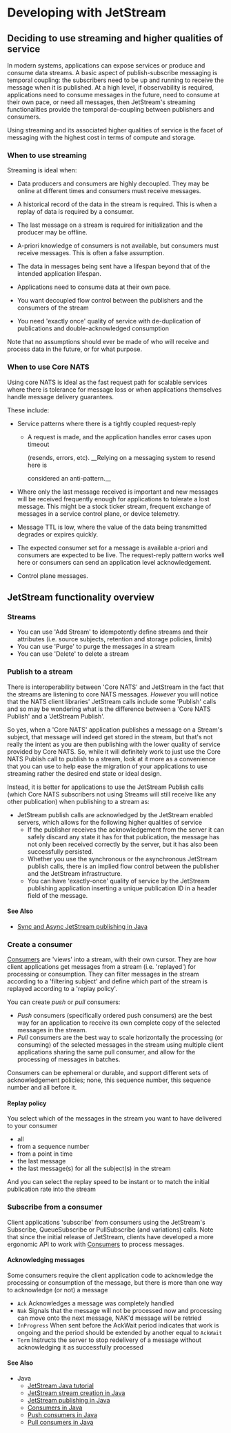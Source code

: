 # Developing with JetStream

## Deciding to use streaming and higher qualities of service

In modern systems, applications can expose services or produce and consume data streams. A basic aspect of publish-subscribe messaging is temporal coupling: the subscribers need to be up and running to receive the message when it is published. At a high level, if observability is required, applications need to consume messages in the future, need to consume at their own pace, or need all messages, then JetStream's streaming functionalities provide the temporal de-coupling between publishers and consumers.

Using streaming and its associated higher qualities of service is the facet of messaging with the highest cost in terms of compute and storage.

### When to use streaming

Streaming is ideal when:

* Data producers and consumers are highly decoupled. They may be online at different times and consumers must receive messages.

* A historical record of the data in the stream is required. This is when a replay of data is required by a consumer.

* The last message on a stream is required for initialization and the producer may be offline.

* A-priori knowledge of consumers is not available, but consumers must receive messages. This is often a false assumption.

* The data in messages being sent have a lifespan beyond that of the intended application lifespan.

* Applications need to consume data at their own pace.

* You want decoupled flow control between the publishers and the consumers of the stream

* You need 'exactly once' quality of service with de-duplication of publications and double-acknowledged consumption

Note that no assumptions should ever be made of who will receive and process data in the future, or for what purpose.

### When to use Core NATS

Using core NATS is ideal as the fast request path for scalable services where there is tolerance for message loss or when applications themselves handle message delivery guarantees.

These include:

* Service patterns where there is a tightly coupled request-reply
    * A request is made, and the application handles error cases upon timeout

      \(resends, errors, etc\). __Relying on a messaging system to resend here is

      considered an anti-pattern.__
* Where only the last message received is important and new messages will be received frequently enough for applications to tolerate a lost message. This might be a stock ticker stream, frequent exchange of messages in a service control plane, or device telemetry.

* Message TTL is low, where the value of the data being transmitted degrades or expires quickly.

* The expected consumer set for a message is available a-priori and consumers are expected to be live. The request-reply pattern works well here or consumers can send an application level acknowledgement.

* Control plane messages.

## JetStream functionality overview

### Streams
  * You can use 'Add Stream' to idempotently define streams and their attributes (i.e. source subjects, retention and storage policies, limits)
  * You can use 'Purge' to purge the messages in a stream
  * You can use 'Delete' to delete a stream


### Publish to a stream
There is interoperability between 'Core NATS' and JetStream in the fact that the streams are listening to core NATS messages. _However_ you will notice that the NATS client libraries' JetStream calls include some 'Publish' calls and so may be wondering what is the difference between a 'Core NATS Publish' and a 'JetStream Publish'.

So yes, when a 'Core NATS' application publishes a message on a Stream's subject, that message will indeed get stored in the stream, but that's not really the intent as you are then publishing with the lower quality of service provided by Core NATS. So, while it will definitely work to just use the Core NATS Publish call to publish to a stream, look at it more as a convenience that you can use to help ease the migration of your applications to use streaming rather the desired end state or ideal design.

Instead, it is better for applications to use the JetStream Publish calls (which Core NATS subscribers not using Streams will still receive like any other publication) when publishing to a stream as:

* JetStream publish calls are acknowledged by the JetStream enabled servers, which allows for the following higher qualities of service
    * If the publisher receives the acknowledgement from the server it can safely discard any state it has for that publication, the message has not only been received correctly by the server, but it has also been successfully persisted.
    * Whether you use the synchronous or the asynchronous JetStream publish calls, there is an implied flow control between the publisher and the JetStream infrastructure.
    * You can have 'exactly-once' quality of service by the JetStream publishing application inserting a unique publication ID in a header field of the message.

#### See Also
* [Sync and Async JetStream publishing in Java](https://nats.io/blog/sync-async-publish-java-client/#synchronous-and-asynchronous-publishing-with-the-nats-java-library)

### Create a consumer
    
[Consumers](../../nats-concepts/jetstream/consumers.md) are 'views' into a stream, with their own cursor. They are how client applications get messages from a stream (i.e. 'replayed') for processing or consumption. They can filter messages in the stream according to a 'filtering subject' and define which part of the stream is replayed according to a 'replay policy'.

You can create *push* or *pull* consumers:
* *Push* consumers (specifically ordered push consumers) are the best way for an application to receive its own complete copy of the selected messages in the stream.
* *Pull* consumers are the best way to scale horizontally the processing (or consuming) of the selected messages in the stream using multiple client applications sharing the same pull consumer, and allow for the processing of messages in batches.

Consumers can be ephemeral or durable, and support different sets of acknowledgement policies; none, this sequence number, this sequence number and all before it.

#### Replay policy

You select which of the messages in the stream you want to have delivered to your consumer
* all
* from a sequence number
* from a point in time
* the last message
* the last message(s) for all the subject(s) in the stream

And you can select the replay speed to be instant or to match the initial publication rate into the stream

### Subscribe from a consumer

Client applications 'subscribe' from consumers using the JetStream's Subscribe, QueueSubscribe or PullSubscribe (and variations) calls. Note that since the initial release of JetStream, clients have developed a more ergonomic API to work with [Consumers](https://github.com/nats-io/nats.go/blob/main/jetstream/README.md#consumers) to process messages.

#### Acknowledging messages
Some consumers require the client application code to acknowledge the processing or consumption of the message, but there is more than one way to acknowledge (or not) a message

* `Ack` Acknowledges a message was completely handled 
* `Nak` Signals that the message will not be processed now and processing can move onto the next message, NAK'd message will be retried 
* `InProgress` When sent before the AckWait period indicates that work is ongoing and the period should be extended by another equal to `AckWait` 
* `Term` Instructs the server to stop redelivery of a message without acknowledging it as successfully processed

#### See Also
* Java
  * [JetStream Java tutorial](https://nats.io/blog/hello-world-java-client/)
  * [JetStream stream creation in Java](https://nats.io/blog/jetstream-java-client-01-stream-create/)
  * [JetStream publishing in Java](https://nats.io/blog/jetstream-java-client-02-publish/)
  * [Consumers in Java](https://nats.io/blog/jetstream-java-client-03-consume/)
  * [Push consumers in Java](https://nats.io/blog/jetstream-java-client-04-push-subscribe/#jetstream-push-consumers-with-the-natsio-java-library)
  * [Pull consumers in Java](https://nats.io/blog/jetstream-java-client-05-pull-subscribe/#jetstream-pull-consumers-with-the-natsio-java-library)